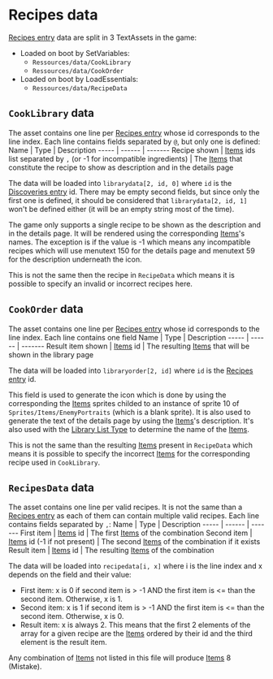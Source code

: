 # Recipes data

[Recipes entry](../Enums%20and%20IDs/librarystuff/Recipes%20entry.md) data are split in 3 TextAssets in the game:

* Loaded on boot by SetVariables: 
  * `Ressources/data/CookLibrary`
  * `Ressources/data/CookOrder`
* Loaded on boot by LoadEssentials:
  * `Ressources/data/RecipeData`

## `CookLibrary` data

The asset contains one line per [Recipes entry](../Enums%20and%20IDs/librarystuff/Recipes%20entry.md) whose id corresponds to the line index. Each line contains fields separated by `@`, but only one is defined:
Name | Type | Description
----- | ------ | -------
Recipe shown | [Items](../Enums%20and%20IDs/Items.md) ids list separated by `,` (or -1 for incompatible ingredients) | The [Items](../Enums%20and%20IDs/Items.md) that constitute the recipe to show as description and in the details page

The data will be loaded into `librarydata[2, id, 0]` where `id` is the [Discoveries entry](../Enums%20and%20IDs/librarystuff/Discoveries%20entry.md) id. There may be empty second fields, but since only the first one is defined, it should be considered that `librarydata[2, id, 1]` won't be defined either (it will be an empty string most of the time).

The game only supports a single recipe to be shown as the description and in the details page. It will be rendered using the corresponding [Items](../Enums%20and%20IDs/Items.md)'s names. The exception is if the value is -1 which means any incompatible recipes which will use menutext 150 for the details page and menutext 59 for the description underneath the icon.

This is not the same then the recipe in `RecipeData` which means it is possible to specify an invalid or incorrect recipes here.

## `CookOrder` data

The asset contains one line per [Recipes entry](../Enums%20and%20IDs/librarystuff/Recipes%20entry.md) whose id corresponds to the line index. Each line contains one field
Name | Type | Description
----- | ------ | -------
Result item shown | [Items](../Enums%20and%20IDs/Items.md) id | The resulting [Items](../Enums%20and%20IDs/Items.md) that will be shown in the library page

The data will be loaded into `libraryorder[2, id]`  where `id` is the [Recipes entry](../Enums%20and%20IDs/librarystuff/Recipes%20entry.md) id.

This field is used to generate the icon which is done by using the corresponding the [Items](../Enums%20and%20IDs/Items.md) sprites childed to an instance of sprite 10 of `Sprites/Items/EnemyPortraits` (which is a blank sprite). It is also used to generate the text of the details page by using the [Items](../Enums%20and%20IDs/Items.md)'s description. It's also used with the [Library List Type](../ItemList/List%20Types%20Group%20Details/Library%20List%20Type.md) to determine the name of the [Items](../Enums%20and%20IDs/Items.md). 

This is not the same than the resulting [Items](../Enums%20and%20IDs/Items.md) present in `RecipeData` which means it is possible to specify the incorrect [Items](../Enums%20and%20IDs/Items.md) for the corresponding recipe used in `CookLibrary`.

## `RecipesData` data

The asset contains one line per valid recipes. It is not the same than a [Recipes entry](../Enums%20and%20IDs/librarystuff/Recipes%20entry.md) as each of them can contain multiple valid recipes. Each line contains fields separated by `,`:
Name | Type | Description
----- | ------ | -------
First item | [Items](../Enums%20and%20IDs/Items.md) id | The first [Items](../Enums%20and%20IDs/Items.md) of the combination
Second item | [Items](../Enums%20and%20IDs/Items.md) id (-1 if not present) | The second [Items](../Enums%20and%20IDs/Items.md) of the combination if it exists
Result item | [Items](../Enums%20and%20IDs/Items.md) id | The resulting [Items](../Enums%20and%20IDs/Items.md) of the combination

The data will be loaded into `recipedata[i, x]` where i is the line index and x depends on the field and their value:

* First item: x is 0 if second item is > -1 AND the first item is \<= than the second item. Otherwise, x is 1.
* Second item: x is 1 if second item is > -1 AND the first item is \<= than the second item. Otherwise, x is 0.
* Result item: x is always 2.
  This means that the first 2 elements of the array for a given recipe are the [Items](../Enums%20and%20IDs/Items.md) ordered by their id and the third element is the result item.

Any combination of [Items](../Enums%20and%20IDs/Items.md) not listed in this file will produce [Items](../Enums%20and%20IDs/Items.md) 8 (Mistake).

